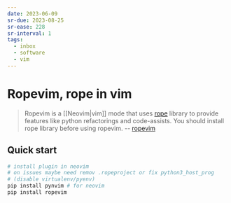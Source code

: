 ```yaml
---
date: 2023-06-09
sr-due: 2023-08-25
sr-ease: 228
sr-interval: 1
tags:
  - inbox
  - software
  - vim
---
```


# Ropevim, rope in vim

> Ropevim is a [[Neovim|vim]] mode that uses
> [rope](https://github.com/python-rope/rope) library to provide features like
> python refactorings and code-assists. You should install rope library before
> using ropevim. -- [ropevim](https://github.com/python-rope/ropevim)

## Quick start

```bash
# install plugin in neovim
# on issues maybe need remov .ropeproject or fix python3_host_prog
# (disable virtualenv/pyenv)
pip install pynvim # for neovim
pip install ropevim
```